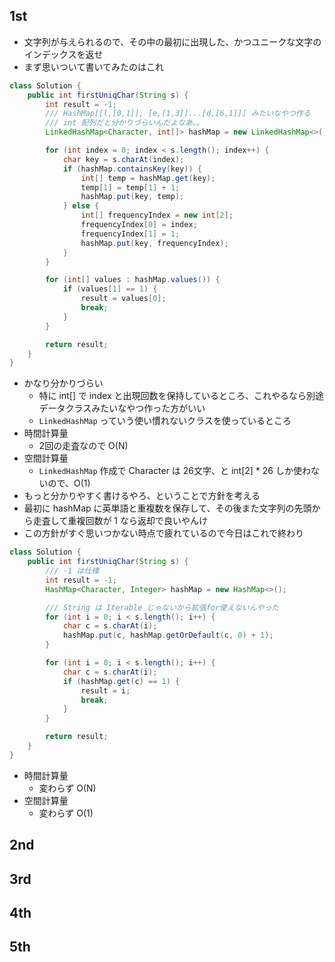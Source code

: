 ## 1st
- 文字列が与えられるので、その中の最初に出現した、かつユニークな文字のインデックスを返せ
- まず思いついて書いてみたのはこれ
```java
class Solution {
    public int firstUniqChar(String s) {
        int result = -1;
        /// HashMap[[l,[0,1]], [e,[1,3]]...[d,[6,1]]] みたいなやつ作る
        /// int 配列だと分かりづらいんだよなあ。。
        LinkedHashMap<Character, int[]> hashMap = new LinkedHashMap<>();

        for (int index = 0; index < s.length(); index++) {
            char key = s.charAt(index);
            if (hashMap.containsKey(key)) {
                int[] temp = hashMap.get(key);
                temp[1] = temp[1] + 1;
                hashMap.put(key, temp);
            } else {
                int[] frequencyIndex = new int[2];
                frequencyIndex[0] = index;
                frequencyIndex[1] = 1;
                hashMap.put(key, frequencyIndex);
            }
        }

        for (int[] values : hashMap.values()) {
            if (values[1] == 1) {
                result = values[0];
                break;
            }
        }

        return result;
    }
}
```
- かなり分かりづらい
  - 特に int[] で index と出現回数を保持しているところ、これやるなら別途データクラスみたいなやつ作った方がいい
  - `LinkedHashMap` っていう使い慣れないクラスを使っているところ
- 時間計算量
  - 2回の走査なので O(N)
- 空間計算量
  - `LinkedHashMap` 作成で Character は 26文字、と int[2] * 26 しか使わないので、O(1)
- もっと分かりやすく書けるやろ、ということで方針を考える
- 最初に hashMap に英単語と重複数を保存して、その後また文字列の先頭から走査して重複回数が 1 なら返却で良いやんけ
- この方針がすぐ思いつかない時点で疲れているので今日はこれで終わり
```java
class Solution {
    public int firstUniqChar(String s) {
        /// -1 は仕様
        int result = -1;
        HashMap<Character, Integer> hashMap = new HashMap<>();

        /// String は Iterable じゃないから拡張for使えないんやった
        for (int i = 0; i < s.length(); i++) {
            char c = s.charAt(i);
            hashMap.put(c, hashMap.getOrDefault(c, 0) + 1);
        }

        for (int i = 0; i < s.length(); i++) {
            char c = s.charAt(i);
            if (hashMap.get(c) == 1) {
                result = i;
                break;
            }
        }

        return result;
    }
}
```
- 時間計算量
  - 変わらず O(N)
- 空間計算量
  - 変わらず O(1)


## 2nd

## 3rd

## 4th

## 5th
